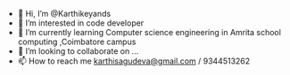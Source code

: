 - 👋 Hi, I’m @Karthikeyands
- 👀 I’m interested in code developer
- 🌱 I’m currently learning Computer science engineering in Amrita school computing ,Coimbatore campus
- 💞️ I’m looking to collaborate on ...
- 📫 How to reach me karthisagudeva@gmail.com / 9344513262

<!---
Karthikeyands/Karthikeyands is a ✨ special ✨ repository because its `README.md` (this file) appears on your GitHub profile.
You can click the Preview link to take a look at your changes.
--->

